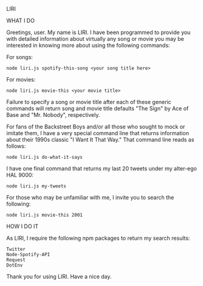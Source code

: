 LIRI


WHAT I DO

Greetings, user. My name is LIRI. I have been programmed to provide you with detailed information about virtually any song or movie you may be interested in knowing more about using the following commands:

For songs: 

    node liri.js spotify-this-song <your song title here>

For movies: 

    node liri.js movie-this <your movie title>
  
Failure to specify a song or movie title after each of these generic commands will return song and movie title defaults "The Sign" by Ace of Base and "Mr. Nobody", respectively. 

For fans of the Backstreet Boys and/or all those who sought to mock or imitate them, I have a very special command line that returns information about their 1990s classic "I Want It That Way." That command line reads as follows:

    node liri.js do-what-it-says

I have one final command that returns my last 20 tweets under my alter-ego HAL 9000:

    node liri.js my-tweets

For those who may be unfamiliar with me, I invite you to search the following:

    node liri.js movie-this 2001
  

HOW I DO IT

As LIRI, I require the following npm packages to return my search results:

    Twitter
    Node-Spotify-API
    Request
    DotEnv

Thank you for using LIRI. Have a nice day.











